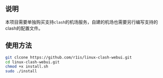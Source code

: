 ## 说明

本项目需要单独购买支持`clash`的机场服务，自建的机场也需要另行编写支持的clash的配置文件。

## 使用方法

```bash
git clcone https://github.com/r1is/linux-clash-webui.git
cd linux-clash-webui.git
chmod +x install.sh
sudo ./install
```
